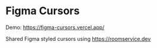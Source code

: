 # Figma Cursors

Demo: https://figma-cursors.vercel.app/

Shared Figma styled cursors using https://roomservice.dev
